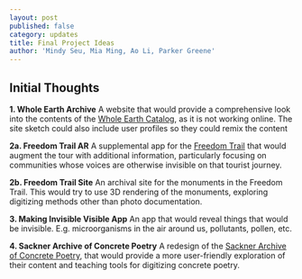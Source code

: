 ```yaml
---
layout: post
published: false
category: updates
title: Final Project Ideas
author: 'Mindy Seu, Mia Ming, Ao Li, Parker Greene'
---
```

## Initial Thoughts

**1. Whole Earth Archive**
A website that would provide a comprehensive look into the contents of the [Whole Earth Catalog](http://www.wholeearth.com/index.php), as it is not working online. The site sketch could also include user profiles so they could remix the content

**2a. Freedom Trail AR**
A supplemental app for the [Freedom Trail](http://www.thefreedomtrail.org/) that would augment the tour with additional information, particularly focusing on communities whose voices are otherwise invisible on that tourist journey. 

**2b. Freedom Trail Site**
An archival site for the monuments in the Freedom Trail. This would try to use 3D rendering of the monuments, exploring  digitizing methods other than photo documentation. 

**3. Making Invisible Visible App**
An app that would reveal things that would be invisible. E.g. microorganisms in the air around us, pollutants, pollen, etc. 

**4. Sackner Archive of Concrete Poetry**
A redesign of the [Sackner Archive of Concrete Poetry](http://ww3.rediscov.com/sacknerarchives/), that would provide a more user-friendly exploration of their content and teaching tools for digitizing concrete poetry. 

